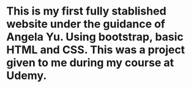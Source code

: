 # This is my first fully stablished website under the guidance of Angela Yu. Using bootstrap, basic HTML and CSS. This was a project given to me during my course at Udemy.  
